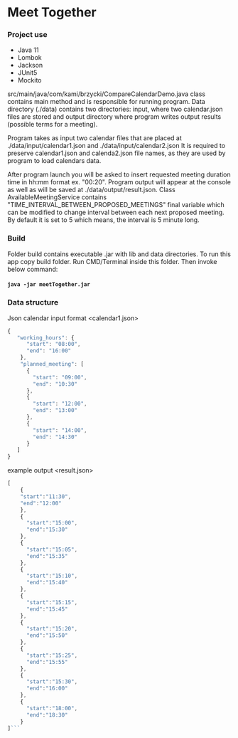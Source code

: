 # Meet Together

### Project use
* Java 11
* Lombok
* Jackson
* JUnit5
* Mockito

src/main/java/com/kami/brzycki/CompareCalendarDemo.java class contains main method and is responsible for running program.
Data directory (./data) contains two directories: input, where two calendar.json files are stored and output directory where program writes output results (possible terms for a meeting).

Program takes as input two calendar files that are placed at ./data/input/calendar1.json and ./data/input/calendar2.json
It is required to preserve calendar1.json and calenda2.json file names, as they are used by program to load calendars data.

After program launch you will be asked to insert requested meeting duration time in hh:mm format ex. "00:20".
Program output will appear at the console as well as will be saved at ./data/output/result.json.
Class AvailableMeetingService contains "TIME_INTERVAL_BETWEEN_PROPOSED_MEETINGS" final variable which can be modified to change interval between each next proposed meeting. By default it is set to 5 which means, the interval is 5 minute long.

### Build

Folder build contains executable .jar with lib and data directories. To run this app copy build folder. Run CMD/Terminal inside this folder. Then invoke below command:
#### `java -jar meetTogether.jar`

### Data structure

Json calendar input format
<calendar1.json>

```javascript
{
   "working_hours": {
      "start": "08:00",
      "end": "16:00"
    },
    "planned_meeting": [
      {
        "start": "09:00",
        "end": "10:30"
      },
      {
        "start": "12:00",
        "end": "13:00"
      },
      {
        "start": "14:00",
        "end": "14:30"
      }
   ]
}
```

example output 
<result.json>

```javascript
[
    {
    "start":"11:30",
    "end":"12:00"
    },
    {
      "start":"15:00",
      "end":"15:30"
    },
    {
      "start":"15:05",
      "end":"15:35"
    },
    {
      "start":"15:10",
      "end":"15:40"
    },
    {
      "start":"15:15",
      "end":"15:45"
    },
    {
      "start":"15:20",
      "end":"15:50"
    },
    {
      "start":"15:25",
      "end":"15:55"
    },
    {
      "start":"15:30",
      "end":"16:00"
    },
    {
      "start":"18:00",
      "end":"18:30"
    }
]```
